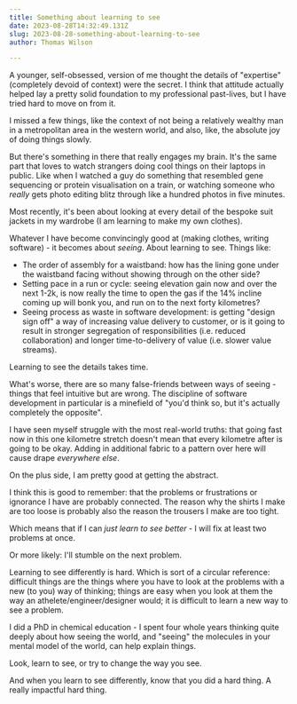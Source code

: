 ```yaml
---
title: Something about learning to see
date: 2023-08-28T14:32:49.131Z
slug: 2023-08-28-something-about-learning-to-see
author: Thomas Wilson

---
```

A younger, self-obsessed, version of me thought the details of "expertise" (completely devoid of context) were the secret.  I think that attitude actually helped lay a pretty solid foundation to my professional past-lives, but I have tried hard to move on from it.

I missed a few things, like the context of not being a relatively wealthy man in a metropolitan area in the western world, and also, like, the absolute joy of doing things slowly. 

But there's something in there that really engages my brain.  It's the same part that loves to watch strangers doing cool things on their laptops in public.  Like when I watched a guy do something that resembled gene sequencing or protein visualisation on a train, or watching someone who _really_ gets photo editing blitz through like a hundred photos in five minutes. 

Most recently, it's been about looking at every detail of the bespoke suit jackets in my wardrobe (I am learning to make my own clothes).  

Whatever I have become convincingly good at (making clothes, writing software) - it becomes about *seeing*.  About learning to see.  Things like:

- The order of assembly for a waistband: how has the lining gone under the waistband facing without showing through on the other side?
- Setting pace in a run or cycle: seeing elevation gain now and over the next 1-2k, is now really the time to open the gas if the 14% incline coming up will bonk you, and run on to the next forty kilometres?
- Seeing process as waste in software development: is getting "design sign off" a way of increasing value delivery to customer, or is it going to result in stronger segregation of responsibilities (i.e. reduced collaboration) and longer time-to-delivery of value (i.e. slower value streams).

Learning to see the details takes time.

What's worse, there are so many false-friends between ways of seeing - things that feel intuitive but are wrong.  The discipline of software development in particular is a minefield of "you'd think so, but it's actually completely the opposite".

I have seen myself struggle with the most real-world truths: that going fast now in this one kilometre stretch doesn't mean that every kilometre after is going to be okay.  Adding in additional fabric to a pattern over here will cause drape *everywhere else*.  

On the plus side, I am pretty good at getting the abstract.

I think this is good to remember: that the problems or frustrations or ignorance I have are probably connected.  The reason why the shirts I make are too loose is probably also the reason the trousers I make are too tight.  

Which means that if I can *just learn to see better* - I will fix at least two problems at once.  

Or more likely: I'll stumble on the next problem.

Learning to see differently is hard.  Which is sort of a circular reference: difficult things are the things where you have to look at the problems with a new (to you) way of thinking; things are easy when you look at them the way an athelete/engineer/designer would; it is difficult to learn a new way to see a problem.

I did a PhD in chemical education - I spent four whole years thinking quite deeply about how seeing the world, and "seeing" the molecules in your mental model of the world, can help explain things.

Look, learn to see, or try to change the way you see.

And when you learn to see differently, know that you did a hard thing.  A really impactful hard thing.
